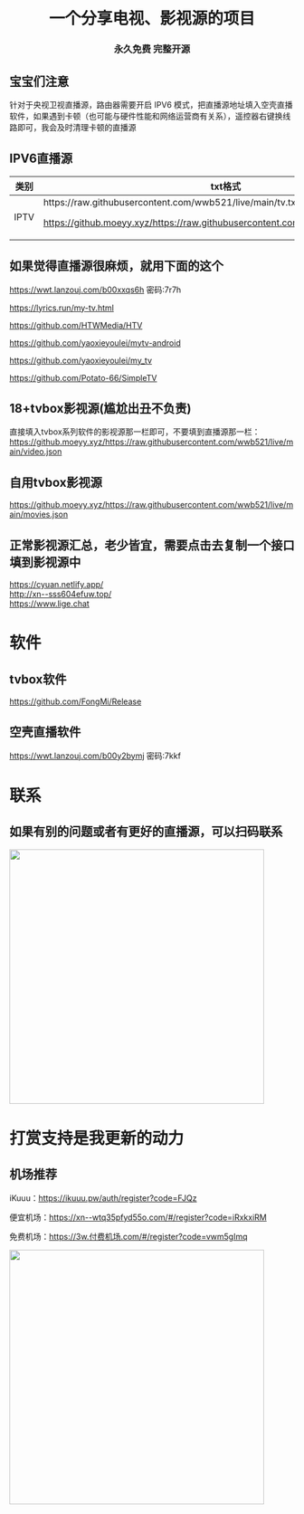 <h1 align="center"> 一个分享电视、影视源的项目 </h1>
<h3 align="center">永久免费 完整开源 </h3>

## 宝宝们注意<br/>
针对于央视卫视直播源，路由器需要开启 IPV6 模式，把直播源地址填入空壳直播软件，如果遇到卡顿（也可能与硬件性能和网络运营商有关系），遥控器右键换线路即可，我会及时清理卡顿的直播源<br/>

## IPV6直播源<br/>
<table>
  <thead>
    <tr>
        <th>类别</th>
        <th>txt格式</th>
        <th>m3u格式</th>
    </tr>
    <tbody>
    <tr>
      <td>IPTV</td>
      <td>https://raw.githubusercontent.com/wwb521/live/main/tv.txt<br/>

https://github.moeyy.xyz/https://raw.githubusercontent.com/wwb521/live/main/tv.txt</td>
<td>https://raw.githubusercontent.com/wwb521/live/main/tv.m3u<br/>

https://github.moeyy.xyz/https://raw.githubusercontent.com/wwb521/live/main/tv.m3u <br/></td>
<td>tvbox专用</td>
<td>https://github.moeyy.xyz/https://raw.githubusercontent.com/wwb521/live/main/movies.json</td>
    </tr>
  </thead>
  </table>

## 如果觉得直播源很麻烦，就用下面的这个<br/>
https://wwt.lanzouj.com/b00xxqs6h 密码:7r7h<br/>

https://lyrics.run/my-tv.html<br/>

https://github.com/HTWMedia/HTV<br/>

https://github.com/yaoxieyoulei/mytv-android<br/>

https://github.com/yaoxieyoulei/my_tv<br/>

https://github.com/Potato-66/SimpleTV<br/>

## 18+tvbox影视源(尴尬出丑不负责)<br/>
直接填入tvbox系列软件的影视源那一栏即可，不要填到直播源那一栏：<br/>
https://github.moeyy.xyz/https://raw.githubusercontent.com/wwb521/live/main/video.json<br/>

## 自用tvbox影视源
https://github.moeyy.xyz/https://raw.githubusercontent.com/wwb521/live/main/movies.json

## 正常影视源汇总，老少皆宜，需要点击去复制一个接口填到影视源中
https://cyuan.netlify.app/<br/>
http://xn--sss604efuw.top/<br/>
https://www.lige.chat<br/>

# 软件
## tvbox软件<br/>
https://github.com/FongMi/Release

## 空壳直播软件<br/>
https://wwt.lanzouj.com/b00y2bymj 密码:7kkf<br/>

# 联系
## 如果有别的问题或者有更好的直播源，可以扫码联系
<img src="https://github.com/wwb521/live/blob/main/lx.png" width="450px"><br/>

# 打赏支持是我更新的动力

## 机场推荐
iKuuu：https://ikuuu.pw/auth/register?code=FJQz<br/>

便宜机场：https://xn--wtq35pfyd55o.com/#/register?code=iRxkxiRM<br/>

免费机场：https://3w.付费机场.com/#/register?code=vwm5gImq<br/>

<img src="https://github.com/wwb521/live/blob/main/pay.jpeg" width="450px">
